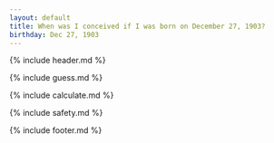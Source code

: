 ```yaml
---
layout: default
title: When was I conceived if I was born on December 27, 1903?
birthday: Dec 27, 1903
---
```


{% include header.md %}

{% include guess.md %}

{% include calculate.md %}

{% include safety.md %}

{% include footer.md %}



